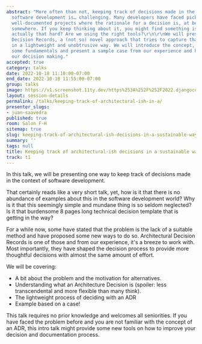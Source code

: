 ```yaml
---
abstract: "More often than not, keeping track of decisions made in the context of
  software development is… challenging. Many developers have faced picking up seemingly
  well-documented projects where the rationale for a decision is, at best, available...
  somewhere. If you keep thinking about it, you might find something is odd. Is it
  actually that hard? Are we using the right tools?\r\n\r\nWe will present Architectural
  Decision Records, a (not so) novel approach that tries to capture that rationale
  in a lightweight and unobtrusive way. We will introduce the concept, go through
  some fundamentals and present a sample case from our experience and how it has reshaped
  our decision making."
accepted: true
category: talks
date: 2022-10-18 11:10:00-07:00
end_date: 2022-10-18 11:55:00-07:00
group: talks
image: https://v1.screenshot.11ty.dev/https%253A%252F%252F2022.djangocon.us%252Fpresenters%252Fjuan-saavedra%252F/opengraph/
layout: session-details
permalink: /talks/keeping-track-of-architectural-ish-in-a/
presenter_slugs:
- juan-saavedra
published: true
room: Salon F-H
sitemap: true
slug: keeping-track-of-architectural-ish-decisions-in-a-sustainable-way
summary: ''
tags: null
title: Keeping track of architectural-ish decisions in a sustainable way
track: t1
---
```


In this talk, we will be presenting one way to keep track of decisions made in the context of software development.

That certainly reads like a very short talk, yet, how is it that there is no abundance of examples about this in the software development world? Why is it that this seemingly simple and mundane thing is so seldom neglected? Is it that burdensome 8 pages long technical decision template that is getting in the way?

For a while now, some have stated that the problem is the lack of a suitable method and have proposed some new ways to do so. Architectural Decision Records is one of those and from our experience, it's a breeze to work with. Most importantly, they have shaped the decision process to provide more thoughtful decisions with almost the same amount of effort.

We will be covering:
- A bit about the problem and the motivation for alternatives.
- Understanding what an Architecture Decision is (spoiler: less transcendental and more flexible than many think).
- The lightweight process of deciding with an ADR
- Example based on a case!

This talk requires no prior knowledge and welcomes all seniorities. If you have faced the problem before and you are not familiar with the concept of an ADR, this intro talk might provide some new tools on how to improve your decision and documentation process.

